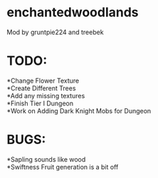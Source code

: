 enchantedwoodlands
==================

Mod by gruntpie224 and treebek

TODO:
==================
*Change Flower Texture<br>
*Create Different Trees <br>
*Add any missing textures <br>
*Finish Tier I Dungeon <br>
*Work on Adding Dark Knight Mobs for Dungeon <br>


BUGS:
==================
*Sapling sounds like wood <br>
*Swiftness Fruit generation is a bit off <br>
